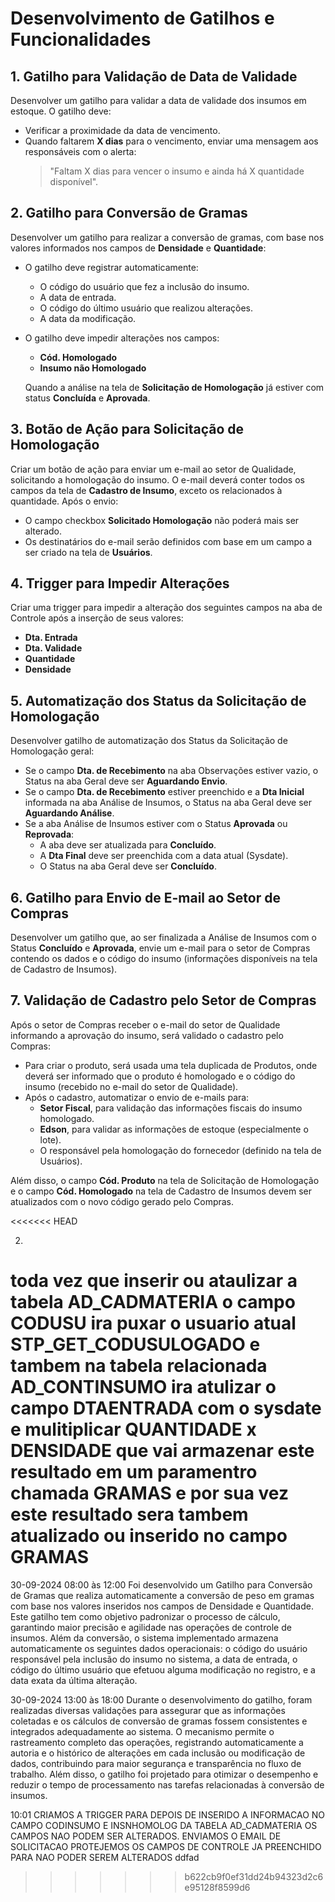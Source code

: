 # Desenvolvimento de Gatilhos e Funcionalidades

## 1. Gatilho para Validação de Data de Validade
Desenvolver um gatilho para validar a data de validade dos insumos em estoque. O gatilho deve:

- Verificar a proximidade da data de vencimento.
- Quando faltarem **X dias** para o vencimento, enviar uma mensagem aos responsáveis com o alerta: 
  > "Faltam X dias para vencer o insumo e ainda há X quantidade disponível".

## 2. Gatilho para Conversão de Gramas
Desenvolver um gatilho para realizar a conversão de gramas, com base nos valores informados nos campos de **Densidade** e **Quantidade**:

- O gatilho deve registrar automaticamente:
  - O código do usuário que fez a inclusão do insumo.
  - A data de entrada.
  - O código do último usuário que realizou alterações.
  - A data da modificação.

- O gatilho deve impedir alterações nos campos:
  - **Cód. Homologado**
  - **Insumo não Homologado**
  
  Quando a análise na tela de **Solicitação de Homologação** já estiver com status **Concluída** e **Aprovada**.

## 3. Botão de Ação para Solicitação de Homologação
Criar um botão de ação para enviar um e-mail ao setor de Qualidade, solicitando a homologação do insumo. O e-mail deverá conter todos os campos da tela de **Cadastro de Insumo**, exceto os relacionados à quantidade. Após o envio:

- O campo checkbox **Solicitado Homologação** não poderá mais ser alterado.
- Os destinatários do e-mail serão definidos com base em um campo a ser criado na tela de **Usuários**.

## 4. Trigger para Impedir Alterações
Criar uma trigger para impedir a alteração dos seguintes campos na aba de Controle após a inserção de seus valores:

- **Dta. Entrada**
- **Dta. Validade**
- **Quantidade**
- **Densidade**

## 5. Automatização dos Status da Solicitação de Homologação
Desenvolver gatilho de automatização dos Status da Solicitação de Homologação geral:

- Se o campo **Dta. de Recebimento** na aba Observações estiver vazio, o Status na aba Geral deve ser **Aguardando Envio**.
- Se o campo **Dta. de Recebimento** estiver preenchido e a **Dta Inicial** informada na aba Análise de Insumos, o Status na aba Geral deve ser **Aguardando Análise**.
- Se a aba Análise de Insumos estiver com o Status **Aprovada** ou **Reprovada**:
  - A aba deve ser atualizada para **Concluído**.
  - A **Dta Final** deve ser preenchida com a data atual (Sysdate).
  - O Status na aba Geral deve ser **Concluído**.

## 6. Gatilho para Envio de E-mail ao Setor de Compras
Desenvolver um gatilho que, ao ser finalizada a Análise de Insumos com o Status **Concluído** e **Aprovada**, envie um e-mail para o setor de Compras contendo os dados e o código do insumo (informações disponíveis na tela de Cadastro de Insumos).

## 7. Validação de Cadastro pelo Setor de Compras
Após o setor de Compras receber o e-mail do setor de Qualidade informando a aprovação do insumo, será validado o cadastro pelo Compras:

- Para criar o produto, será usada uma tela duplicada de Produtos, onde deverá ser informado que o produto é homologado e o código do insumo (recebido no e-mail do setor de Qualidade).
- Após o cadastro, automatizar o envio de e-mails para:
  - **Setor Fiscal**, para validação das informações fiscais do insumo homologado.
  - **Edson**, para validar as informações de estoque (especialmente o lote).
  - O responsável pela homologação do fornecedor (definido na tela de Usuários).

Além disso, o campo **Cód. Produto** na tela de Solicitação de Homologação e o campo **Cód. Homologado** na tela de Cadastro de Insumos devem ser atualizados com o novo código gerado pelo Compras.


<<<<<<< HEAD


2) 

toda vez que inserir ou ataulizar a tabela AD_CADMATERIA o campo CODUSU ira puxar o usuario atual STP_GET_CODUSULOGADO e
tambem na tabela relacionada AD_CONTINSUMO ira atulizar o campo DTAENTRADA com o sysdate e 
mulitiplicar QUANTIDADE x DENSIDADE que vai armazenar este resultado em um paramentro chamada GRAMAS e por sua vez este resultado
sera tambem atualizado ou inserido no campo GRAMAS
=======
30-09-2024 08:00 às 12:00
Foi desenvolvido um Gatilho para Conversão de Gramas que realiza automaticamente a conversão de peso em gramas com base nos valores inseridos nos campos de Densidade e Quantidade. Este gatilho tem como objetivo padronizar o processo de cálculo, garantindo maior precisão e agilidade nas operações de controle de insumos. Além da conversão, o sistema implementado armazena automaticamente os seguintes dados operacionais: o código do usuário responsável pela inclusão do insumo no sistema, a data de entrada, o código do último usuário que efetuou alguma modificação no registro, e a data exata da última alteração.


30-09-2024 13:00 às 18:00
Durante o desenvolvimento do gatilho, foram realizadas diversas validações para assegurar que as informações coletadas e os cálculos de conversão de gramas fossem consistentes e integrados adequadamente ao sistema. O mecanismo permite o rastreamento completo das operações, registrando automaticamente a autoria e o histórico de alterações em cada inclusão ou modificação de dados, contribuindo para maior segurança e transparência no fluxo de trabalho. Além disso, o gatilho foi projetado para otimizar o desempenho e reduzir o tempo de processamento nas tarefas relacionadas à conversão de insumos.


10:01
CRIAMOS A TRIGGER PARA 
DEPOIS DE INSERIDO A INFORMACAO NO CAMPO CODINSUMO E INSNHOMOLOG
DA TABELA AD_CADMATERIA OS CAMPOS NAO PODEM SER ALTERADOS.
ENVIAMOS O EMAIL DE SOLICITACAO
PROTEJEMOS OS CAMPOS DE CONTROLE JA PREENCHIDO PARA NAO PODER SEREM ALTERADOS    ddfad

>>>>>>> b622cb9f0ef31dd24b94323d2c6e95128f8599d6
